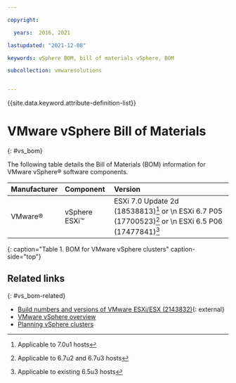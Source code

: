 ```yaml
---

copyright:

  years:  2016, 2021

lastupdated: "2021-12-08"

keywords: vSphere BOM, bill of materials vSphere, BOM

subcollection: vmwaresolutions


---
```


{{site.data.keyword.attribute-definition-list}}

# VMware vSphere Bill of Materials
{: #vs_bom}

The following table details the Bill of Materials (BOM) information for VMware vSphere® software components.

| Manufacturer | Component                       | Version |
|:-------------|:--------------------------------|:--------|
| VMware®       | vSphere ESXi™                    | ESXi 7.0 Update 2d (18538813)[^esxi7] or  \n ESXi 6.7 P05 (17700523)[^esxi67] or  \n ESXi 6.5 P06 (17477841)[^esxi65] |
{: caption="Table 1. BOM for VMware vSphere clusters" caption-side="top"}

[^esxi7]: Applicable to 7.0u1 hosts

[^esxi67]: Applicable to 6.7u2 and 6.7u3 hosts

[^esxi65]: Applicable to existing 6.5u3 hosts

## Related links
{: #vs_bom-related}

* [Build numbers and versions of VMware ESXi/ESX (2143832)](https://kb.vmware.com/s/article/2143832){: external}
* [VMware vSphere overview](/docs/vmwaresolutions?topic=vmwaresolutions-vs_vsphereclusteroverview)
* [Planning vSphere clusters](/docs/vmwaresolutions?topic=vmwaresolutions-vs_planning)
